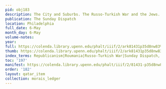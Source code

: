 ```yaml
---
pid: obj183
description: The City and Suburbs. The Russo-Turkish War and the Jews.
publication: The Sunday Dispatch
location: Philadelphia
full_date: 6-May
month_day: 6-May
volume-notes:
year:
full: https://colenda.library.upenn.edu/phalt/iiif/2/ark81431p35d8nw83%2FSHA256E-s8675242--754edc938bb9a0fdebca734266b5dc3b4ef0b7a6e25708d337e47d0e9cb0e8a5.jpeg/full/3500,/0/default.jpg
thumb: https://colenda.library.upenn.edu/phalt/iiif/2/ark81431p35d8nw83%2FSHA256E-s8675242--754edc938bb9a0fdebca734266b5dc3b4ef0b7a6e25708d337e47d0e9cb0e8a5.jpeg/full/!200,200/0/default.jpg
index_terms: Republicanism|Roumania|Russo-Turkish War|Sunday Dispatch, The
toc: '197'
manifest: https://colenda.library.upenn.edu/phalt/iiif/2/81431-p35d8nw83/manifest
order: '182'
layout: qatar_item
collection: morais_ledger
---
```

